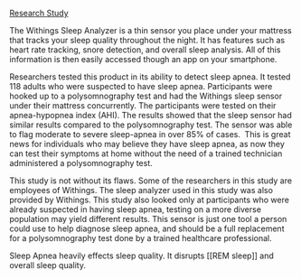 
[Research Study]()

The Withings Sleep Analyzer is a thin sensor you place under your mattress that tracks your sleep quality throughout the night. It has features such as heart rate tracking, snore detection, and overall sleep analysis. All of this information is then easily accessed though an app on your smartphone.

Researchers tested this product in its ability to detect sleep apnea. It tested 118 adults who were suspected to have sleep apnea. Participants were hooked up to a polysomnography test and had the Withings sleep sensor under their mattress concurrently. The participants were tested on their apnea-hypopnea index (AHI). The results showed that the sleep sensor had similar results compared to the polysomnography test. The sensor was able to flag moderate to severe sleep-apnea in over 85% of cases.  This is great news for individuals who may believe they have sleep apnea, as now they can test their symptoms at home without the need of a trained technician administered a polysomnography test.

This study is not without its flaws. Some of the researchers in this study are employees of Withings. The sleep analyzer used in this study was also provided by Withings. This study also looked only at participants who were already suspected in having sleep apnea, testing on a more diverse population may yield different results. This sensor is just one tool a person could use to help diagnose sleep apnea, and should be a full replacement for a polysomnography test done by a trained healthcare professional.

Sleep Apnea heavily effects sleep quality. It disrupts [[REM sleep]] and overall sleep quality.

